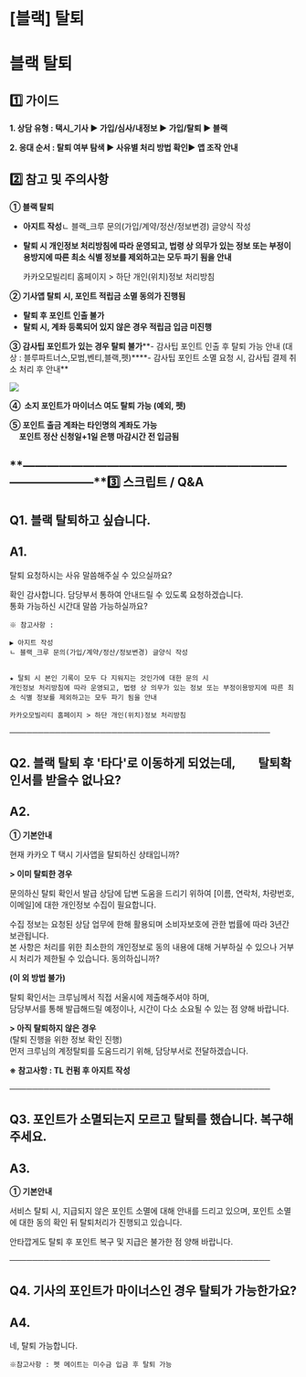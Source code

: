 # [블랙] 탈퇴

**블랙 탈퇴**
=========

**1️⃣ 가이드**
-----------

**1. 상담 유형 : 택시\_기사 ▶ 가입/심사/내정보 ▶ 가입/탈퇴 ▶ 블랙**

**2. 응대 순서 : 탈퇴 여부 탐색 ▶ 사유별 처리 방법 확인▶ 앱 조작 안내**

**2️⃣ 참고 및 주의사항**
-----------------

**① 블랙 탈퇴**

* **아지트 작성**ㄴ 블랙\_크루 문의(가입/계약/정산/정보변경) 글양식 작성
* **탈퇴 시 개인정보 처리방침에 따라 운영되고, 법령 상 의무가 있는 정보 또는 부정이용방지에 따른 최소 식별 정보를 제외하고는 모두 파기 됨을 안내**

  카카오모빌리티 홈페이지 > 하단 개인(위치)정보 처리방침

**② 기사앱 탈퇴 시, 포인트 적립금 소멸 동의가 진행됨**

* **탈퇴 후 포인트 인출 불가**
* **탈퇴 시, 계좌 등록되어 있지 않은 경우 적립금 입금 미진행**

**③ 감사팁 포인트가 있는 경우 탈퇴 불가****- 감사팁 포인트 인출 후 탈퇴 가능 안내 (대상 : 블루파트너스,모범,벤티,블랙,펫)****- 감사팁 포인트 소멸 요청 시, 감사팁 결제 취소 처리 후 안내**

**![](https://kakaomobilitysupport.zendesk.com/hc/article_attachments/45267215744281)**

**④  소지 포인트가 마이너스 여도 탈퇴 가능 (예외, 펫)**

**⑤ 포인트 출금 계좌는 타인명의 계좌도 가능  
     포인트 정산 신청일+1일 은행 마감시간 전 입금됨**

**―****―****―****―****―****―****―****―****―****―****―****―****―****―****―****―****―****―****―****―****―****―****―****―****―****―****―****―****―****3️⃣ 스크립트 / Q&A**
-------------------------------------------------------------------------------------------------------------------------------------------------------------------

**Q1.** **블랙 탈퇴하고 싶습니다.**
-------------------------

**A1.**
-------

탈퇴 요청하시는 사유 말씀해주실 수 있으실까요?

확인 감사합니다. 담당부서 통하여 안내드릴 수 있도록 요청하겠습니다.  
통화 가능하신 시간대 말씀 가능하실까요?

```
※ 참고사항 :   
  
▶ 아지트 작성  
ㄴ 블랙_크루 문의(가입/계약/정산/정보변경) 글양식 작성  
  
  
★ 탈퇴 시 본인 기록이 모두 다 지워지는 것인가에 대한 문의 시  
개인정보 처리방침에 따라 운영되고, 법령 상 의무가 있는 정보 또는 부정이용방지에 따른 최소 식별 정보를 제외하고는 모두 파기 됨을 안내  
  
카카오모빌리티 홈페이지 > 하단 개인(위치)정보 처리방침
```

──────────────────────────────────────────────

**Q2.** **블랙 탈퇴 후 '타다'로 이동하게 되었는데,         탈퇴확인서를 받을수 없나요?**
------------------------------------------------------------

**A2.**
-------

**① 기본안내**

현재 카카오 T 택시 기사앱을 탈퇴하신 상태입니까?

**> 이미 탈퇴한 경우**

문의하신 탈퇴 확인서 발급 상담에 답변 도움을 드리기 위하여 [이름, 연락처, 차량번호, 이메일]에 대한 개인정보 수집이 필요합니다.

수집 정보는 요청된 상담 업무에 한해 활용되며 소비자보호에 관한 법률에 따라 3년간 보관됩니다.  
본 사항은 처리를 위한 최소한의 개인정보로 동의 내용에 대해 거부하실 수 있으나 거부 시 처리가 제한될 수 있습니다. 동의하십니까?

**(이 외 방법 불가)**

탈퇴 확인서는 크루님께서 직접 서울시에 제출해주셔야 하며,  
담당부서를 통해 발급해드릴 예정이나, 시간이 다소 소요될 수 있는 점 양해 바랍니다.

**> 아직 탈퇴하지 않은 경우**  
(탈퇴 진행을 위한 정보 확인 진행)  
먼저 크루님의 계정탈퇴를 도움드리기 위해, 담당부서로 전달하겠습니다.

**※ 참고사항 : TL 컨펌 후 아지트 작성**

──────────────────────────────────────────────

**Q3.** **포인트가 소멸되는지 모르고 탈퇴를 했습니다. 복구해주세요.**
--------------------------------------------

**A3.**
-------

**① 기본안내**

서비스 탈퇴 시, 지급되지 않은 포인트 소멸에 대해 안내를 드리고 있으며, 포인트 소멸에 대한 동의 확인 뒤 탈퇴처리가 진행되고 있습니다.

안타깝게도 탈퇴 후 포인트 복구 및 지급은 불가한 점 양해 바랍니다.

──────────────────────────────────────────────

**Q4.** **기사의 포인트가 마이너스인 경우 탈퇴가 가능한가요?**
----------------------------------------

**A4.**
-------

네, 탈퇴 가능합니다.

```
※참고사항 : 펫 메이트는 미수금 입금 후 탈퇴 가능
```